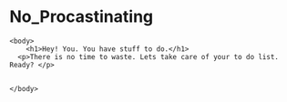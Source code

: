 No_Procastinating
=================


<html>
    
	<body>
        <h1>Hey! You. You have stuff to do.</h1>
      <p>There is no time to waste. Lets take care of your to do list. Ready? </p>
        
        
	</body>
</html>
